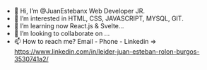 - 👋 Hi, I’m @JuanEstebanx Web Developer JR. 
- 👀 I’m interested in HTML, CSS, JAVASCRIPT, MYSQL, GIT.
- 🌱 I’m learning now React.js & Svelte...
- 💞️ I’m looking to collaborate on ...
- 📫 How to reach me? Email - Phone - Linkedin => https://www.linkedin.com/in/leider-juan-esteban-rolon-burgos-3530741a2/
 


<!---
JuanEstebanx/JuanEstebanx is a ✨ special ✨ repository because its `README.md` (this file) appears on your GitHub profile.
You can click the Preview link to take a look at your changes.
--->
